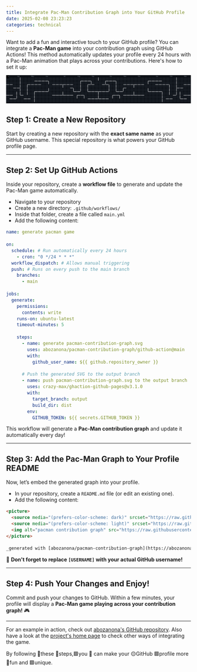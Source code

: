 ```yaml
---
title: Integrate Pac-Man Contribution Graph into Your GitHub Profile
date: 2025-02-08 23:23:23
categories: technical
---
```


Want to add a fun and interactive touch to your GitHub profile? You can integrate a **Pac-Man game** into your contribution graph using GitHub Actions! This method automatically updates your profile every 24 hours with a Pac-Man animation that plays across your contributions. Here's how to set it up:

<!--more-->

<img loading="lazy" src="https://raw.githubusercontent.com/abozanona/abozanona/output/pacman-contribution-graph-dark.svg"/>

## **Step 1: Create a New Repository**

Start by creating a new repository with the **exact same name** as your GitHub username. This special repository is what powers your GitHub profile page.

---

## **Step 2: Set Up GitHub Actions**

Inside your repository, create a **workflow file** to generate and update the Pac-Man game automatically.

- Navigate to your repository
- Create a new directory: `.github/workflows/`
- Inside that folder, create a file called `main.yml`
- Add the following content:

```yaml
name: generate pacman game

on:
  schedule: # Run automatically every 24 hours
    - cron: "0 */24 * * *"
  workflow_dispatch: # Allows manual triggering
  push: # Runs on every push to the main branch
    branches:
      - main

jobs:
  generate:
    permissions:
      contents: write
    runs-on: ubuntu-latest
    timeout-minutes: 5

    steps:
      - name: generate pacman-contribution-graph.svg
        uses: abozanona/pacman-contribution-graph/github-action@main
        with:
          github_user_name: ${{ github.repository_owner }}

      # Push the generated SVG to the output branch
      - name: push pacman-contribution-graph.svg to the output branch
        uses: crazy-max/ghaction-github-pages@v3.1.0
        with:
          target_branch: output
          build_dir: dist
        env:
          GITHUB_TOKEN: ${{ secrets.GITHUB_TOKEN }}
```

This workflow will generate a **Pac-Man contribution graph** and update it automatically every day!

---

## **Step 3: Add the Pac-Man Graph to Your Profile README**

Now, let’s embed the generated graph into your profile.

- In your repository, create a `README.md` file (or edit an existing one).
- Add the following content:

```markdown
<picture>
  <source media="(prefers-color-scheme: dark)" srcset="https://raw.githubusercontent.com/[USERNAME]/[USERNAME]/output/pacman-contribution-graph-dark.svg">
  <source media="(prefers-color-scheme: light)" srcset="https://raw.githubusercontent.com/[USERNAME]/[USERNAME]/output/pacman-contribution-graph.svg">
  <img alt="pacman contribution graph" src="https://raw.githubusercontent.com/[USERNAME]/[USERNAME]/output/pacman-contribution-graph.svg">
</picture>

_generated with [abozanona/pacman-contribution-graph](https://abozanona.github.io/pacman-contribution-graph/)_
```

📌 **Don't forget to replace `[USERNAME]` with your actual GitHub username!**

---

## **Step 4: Push Your Changes and Enjoy!**

Commit and push your changes to GitHub. Within a few minutes, your profile will display a **Pac-Man game playing across your contribution graph!** 🎮

---

For an example in action, check out [abozanona's GitHub repository](https://github.com/abozanona). Also have a look at the [project's home page](https://abozanona.github.io/pacman-contribution-graph/) to check other ways of integrating the game.

By following 👻these 👻steps,🟩you 👻 can make your 🟡GitHub 🟩profile more 👻fun and 🟩unique.
